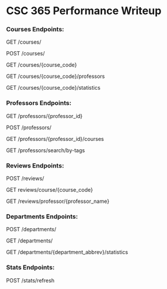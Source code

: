 
# CSC 365 Performance Writeup
### Courses Endpoints:

GET /courses/

POST /courses/

GET /courses/{course_code}

GET /courses/{course_code}/professors

GET /courses/{course_code}/statistics

### Professors Endpoints:
GET /professors/{professor_id}

POST /professors/

GET /professors/{professor_id}/courses

GET /professors/search/by-tags

### Reviews Endpoints:
POST /reviews/

GET reviews/course/{course_code}

GET /reviews/professor/{professor_name}

### Departments Endpoints:
POST /departments/

GET /departments/

GET /departments/{department_abbrev}/statistics

### Stats Endpoints:
POST /stats/refresh



